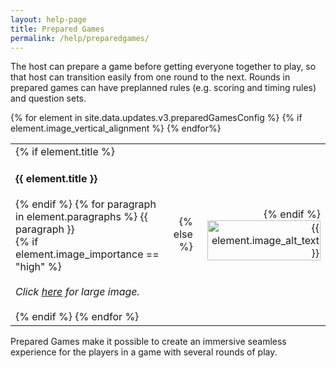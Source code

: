 ```yaml
---
layout: help-page
title: Prepared Games
permalink: /help/preparedgames/
---
```


The host can prepare a game before getting everyone together to play, so that host can transition easily from one round to the next. Rounds in prepared games can have preplanned rules (e.g. scoring and timing rules) and question sets.

<table style="width: 100%">
    <colgroup>
        <col class="columnForTextInTableWithOtherColumnAsAnImage">
        <col>
    </colgroup>
    {% for element in site.data.updates.v3.preparedGamesConfig %}
    <tr>
        <td valign="top">
            {% if element.title %}<h4>{{ element.title }}</h4>{% endif %}
            {% for paragraph in element.paragraphs %}
                {{ paragraph }}
                <br>
                {% if element.image_importance == "high" %}
                <div class="hiddenOnLargeDevices">
                    <br>
                    <i>Click <a href="{{ element.image }}">here</a> for large image.</i><br><br>
                </div>
                {% endif %}
            {% endfor %}
        </td>
        {% if element.image_vertical_alignment %}<td valign="{{ element.image_vertical_alignment }}" align="right">{% else %}<td align="right">{% endif %}
            <a href="{{ element.image }}">
                <img src="{{ element.image }}" alt="{{ element.image_alt_text }}" width="98%">
            </a>
        </td>
    </tr>
    {% endfor%}
</table>

Prepared Games make it possible to create an immersive seamless experience for the players in a game with several rounds of play.